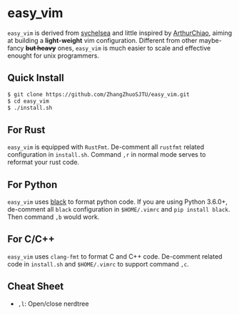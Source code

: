 # easy\_vim

`easy_vim` is derived from [sychelsea](https://github.com/sychelsea) and little inspired by [ArthurChiao](https://github.com/ArthurChiao), aiming at building a **light-weight** vim configuration. Different from other maybe-fancy ~~**but heavy**~~ ones, `easy_vim` is much easier to scale and effective enought for unix programmers.

## Quick Install
```bash
$ git clone https://github.com/ZhangZhuoSJTU/easy_vim.git
$ cd easy_vim
$ ./install.sh
```

## For Rust

`easy_vim` is equipped with `RustFmt`. De-comment all `rustfmt` related configuration in `install.sh`. Command `,r` in normal mode serves to reformat your rust code.

## For Python

`easy_vim` uses [black](https://github.com/psf/black) to format python code. If you are using Python 3.6.0+, de-comment all `black` configuration in `$HOME/.vimrc` and `pip install black`. Then command `,b` would work.

## For C/C++

`easy_vim` uses `clang-fmt` to format C and C++ code. De-comment related code in `install.sh` and `$HOME/.vimrc` to support command `,c`. 

## Cheat Sheet

+ `,l`: Open/close nerdtree

